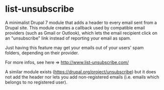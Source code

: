 list-unsubscribe
================


A minimalist Drupal 7 module that adds a <List-Unsubscribe> header to every email sent from a Drupal site. This module creates a callback used by compatible email providers (such as Gmail or Outlook), which lets the email recipient click on an "unsubscribe" link instead of reporting your email as spam. 

Just having this feature may get your emails out of your users' spam folders, depending on their provider.

For more infos, see here => http://www.list-unsubscribe.com/

A similar module exists (https://drupal.org/project/unsubscribe) but it does not add the <List-Unsubscribe> header nor lets you add non-registered emails (i.e. emails which belongs to no registered user).

